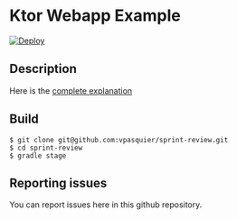 # Ktor Webapp Example

[![Deploy](https://www.herokucdn.com/deploy/button.svg)](https://heroku.com/deploy?template=https://github.com/vpasquier/ktor-reactjs-heroku-example)

## Description

Here is the [complete explanation](https://medium.com/@vladimir.pasquier/ktor-webapp-on-heroku-d69aa3af9128)

## Build

```
$ git clone git@github.com:vpasquier/sprint-review.git
$ cd sprint-review
$ gradle stage
```

## Reporting issues

You can report issues here in this github repository.
